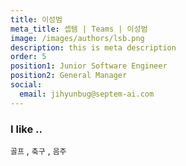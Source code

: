 ```yaml
---
title: 이성범
meta_title: 셉템 | Teams | 이성범
image: /images/authors/lsb.png
description: this is meta description
order: 5
position1: Junior Software Engineer
position2: General Manager
social:
  email: jihyunbug@septem-ai.com
---
```


### I like ..
  `골프` , `축구` , `음주`
